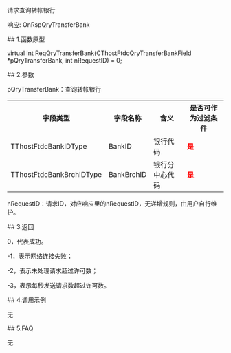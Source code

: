 <p>请求查询转帐银行</p>
<p>响应: OnRspQryTransferBank</p>
<span class="anchor" id="ef0d9595-a540-4dcd-868e-6fb21af9ab38"></span>
## 1.函数原型
<p>virtual int ReqQryTransferBank(CThostFtdcQryTransferBankField *pQryTransferBank, int nRequestID) = 0;</p>
<span class="anchor" id="3e7fb9ed-3568-4986-9a15-1f1e1893ba1f"></span>
## 2.参数
<p>pQryTransferBank：查询转帐银行</p>
<table><tr><th style="TEXT-ALIGN: center;">字段类型</th><th style="TEXT-ALIGN: center;">字段名称</th><th style="TEXT-ALIGN: center;">含义</th><th style="TEXT-ALIGN: center;">是否可作为过滤条件</th></tr><tr><td style="TEXT-ALIGN: left;">TThostFtdcBankIDType</td>
<td style="TEXT-ALIGN: left;">BankID</td>
<td style="TEXT-ALIGN: left;">银行代码</td>
<td style="TEXT-ALIGN: left;"><strong><font color="#FF0000">是</font></strong></td>
</tr>
<tr><td style="TEXT-ALIGN: left;">TThostFtdcBankBrchIDType</td>
<td style="TEXT-ALIGN: left;">BankBrchID</td>
<td style="TEXT-ALIGN: left;">银行分中心代码</td>
<td style="TEXT-ALIGN: left;"><strong><font color="#FF0000">是</font></strong></td>
</tr>
</table>
<p>nRequestID：请求ID，对应响应里的nRequestID，无递增规则，由用户自行维护。</p>
<span class="anchor" id="5c5d68e1-20ee-47d3-ae62-f1863f13e715"></span>
## 3.返回
<p>0，代表成功。</p>
<p>-1，表示网络连接失败；</p>
<p>-2，表示未处理请求超过许可数；</p>
<p>-3，表示每秒发送请求数超过许可数。</p>
<span class="anchor" id="ee0be8e7-9b70-4fb5-aa5f-94b77fed7014"></span>
## 4.调用示例
<p>无</p>
<span class="anchor" id="ec22aae9-b12c-4d31-b39d-6dc2c8139f76"></span>
## 5.FAQ
<p>无</p>
